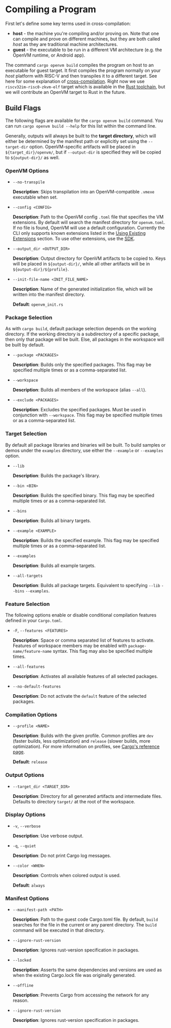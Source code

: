 # Compiling a Program

First let's define some key terms used in cross-compilation:

- **host** - the machine you're compiling and/or proving on. Note that one can compile and prove on different machines, but they are both called _host_ as they are traditional machine architectures.
- **guest** - the executable to be run in a different VM architecture (e.g. the OpenVM runtime, or Android app).

The command `cargo openvm build` compiles the program on host to an executable for guest target.
It first compiles the program normally on your _host_ platform with RISC-V and then transpiles it to a different target. See here for some explanation of [cross-compilation](https://rust-lang.github.io/rustup/cross-compilation.html).
Right now we use `riscv32im-risc0-zkvm-elf` target which is available in the [Rust toolchain](https://doc.rust-lang.org/rustc/platform-support/riscv32im-risc0-zkvm-elf.html), but we will contribute an OpenVM target to Rust in the future.

## Build Flags

The following flags are available for the `cargo openvm build` command. You can run `cargo openvm build --help` for this list within the command line.

Generally, outputs will always be built to the **target directory**, which will either be determined by the manifest path or explicitly set using the `--target-dir` option. OpenVM-specific artifacts will be placed in `${target_dir}/openvm/`, but if `--output-dir` is specified they will be copied to `${output-dir}/` as well.

### OpenVM Options

- `--no-transpile`

  **Description**: Skips transpilation into an OpenVM-compatible `.vmexe` executable when set.

- `--config <CONFIG>`

  **Description**: Path to the OpenVM config `.toml` file that specifies the VM extensions. By default will search the manifest directory for `openvm.toml`. If no file is found, OpenVM will use a default configuration. Currently the CLI only supports known extensions listed in the [Using Existing Extensions](../custom-extensions/overview.md) section. To use other extensions, use the [SDK](../advanced-usage/sdk.md).

- `--output_dir <OUTPUT_DIR>`

  **Description**: Output directory for OpenVM artifacts to be copied to. Keys will be placed in `${output-dir}/`, while all other artifacts will be in `${output-dir}/${profile}`.

- `--init-file-name <INIT_FILE_NAME>`

  **Description**: Name of the generated initialization file, which will be written into the manifest directory.

  **Default**: `openvm_init.rs`

### Package Selection

As with `cargo build`, default package selection depends on the working directory. If the working directory is a subdirectory of a specific package, then only that package will be built. Else, all packages in the workspace will be built by default.

- `--package <PACKAGES>`

  **Description**: Builds only the specified packages. This flag may be specified multiple times or as a comma-separated list.

- `--workspace`

  **Description**: Builds all members of the workspace (alias `--all`).

- `--exclude <PACKAGES>`

  **Description**: Excludes the specified packages. Must be used in conjunction with `--workspace`. This flag may be specified multiple times or as a comma-separated list.

### Target Selection

By default all package libraries and binaries will be built. To build samples or demos under the `examples` directory, use either the `--example` or `--examples` option.

- `--lib`

  **Description**: Builds the package's library.

- `--bin <BIN>`

  **Description**: Builds the specified binary. This flag may be specified multiple times or as a comma-separated list.

- `--bins`

  **Description**: Builds all binary targets.

- `--example <EXAMPLE>`

  **Description**: Builds the specified example. This flag may be specified multiple times or as a comma-separated list.

- `--examples`

  **Description**: Builds all example targets.

- `--all-targets`

  **Description**: Builds all package targets. Equivalent to specifying `--lib` `--bins` `--examples`.

### Feature Selection

The following options enable or disable conditional compilation features defined in your `Cargo.toml`.

- `-F`, `--features <FEATURES>`

  **Description**: Space or comma separated list of features to activate. Features of workspace members may be enabled with `package-name/feature-name` syntax. This flag may also be specified multiple times.

- `--all-features`

  **Description**: Activates all available features of all selected packages.

- `--no-default-features`

  **Description**: Do not activate the `default` feature of the selected packages.

### Compilation Options

- `--profile <NAME>`

  **Description**: Builds with the given profile. Common profiles are `dev` (faster builds, less optimization) and `release` (slower builds, more optimization). For more information on profiles, see [Cargo's reference page](https://doc.rust-lang.org/cargo/reference/profiles.html).

  **Default**: `release`

### Output Options

- `--target_dir <TARGET_DIR>`

  **Description**: Directory for all generated artifacts and intermediate files. Defaults to directory `target/` at the root of the workspace.

### Display Options

- `-v`, `--verbose`

  **Description**: Use verbose output.

- `-q`, `--quiet`

  **Description**: Do not print Cargo log messages.

- `--color <WHEN>`

  **Description**: Controls when colored output is used.

  **Default**: `always`

### Manifest Options

- `--manifest-path <PATH>`

  **Description**: Path to the guest code Cargo.toml file. By default, `build` searches for the file in the current or any parent directory. The `build` command will be executed in that directory.

- `--ignore-rust-version`

  **Description**: Ignores rust-version specification in packages.

- `--locked`

  **Description**: Asserts the same dependencies and versions are used as when the existing Cargo.lock file was originally generated.

- `--offline`

  **Description**: Prevents Cargo from accessing the network for any reason.

- `--ignore-rust-version`

  **Description**: Ignores rust-version specification in packages.
